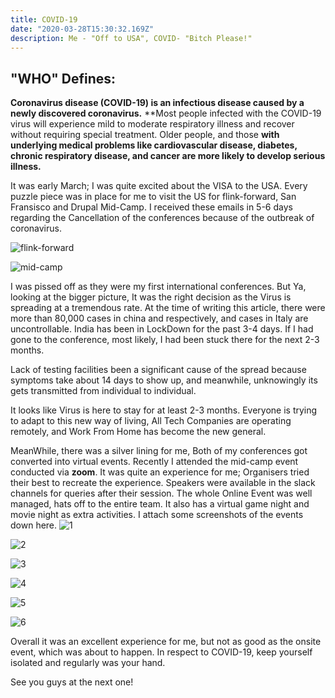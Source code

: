 ```yaml
---
title: COVID-19
date: "2020-03-28T15:30:32.169Z"
description: Me - "Off to USA", COVID- "Bitch Please!"
---
```


## "WHO" Defines: 
**Coronavirus disease (COVID-19) is an infectious disease caused by a newly discovered coronavirus.**
**Most people infected with the COVID-19 virus will experience mild to moderate respiratory illness and recover without requiring special treatment.  Older people, and those **with underlying medical problems like cardiovascular disease, diabetes, chronic respiratory disease, and cancer are more likely to develop serious illness.**

It was early March; I was quite excited about the VISA to the USA. Every puzzle piece was in place for me to visit the US for flink-forward, San Fransisco and Drupal Mid-Camp.
I received these emails in 5-6 days regarding the Cancellation of the conferences because of the outbreak of coronavirus.


![flink-forward](./flink-forward.jpg) 


![mid-camp](./mid-camp.jpg)

I was pissed off as they were my first international conferences. But Ya, looking at the bigger picture, It was the right decision as the Virus is spreading at a tremendous rate. At the time of writing this article, there were more than 80,000 cases in china and respectively, and cases in Italy are uncontrollable.
India has been in  LockDown for the past 3-4 days. If I had gone to the conference, most likely, I had been stuck there for the next 2-3 months.

Lack of testing facilities been a significant cause of the spread because symptoms take about 14 days to show up, and meanwhile, unknowingly its gets transmitted from individual to individual.

It looks like Virus is here to stay for at least 2-3 months. Everyone is trying to adapt to this new way of living, All Tech Companies are operating remotely, and Work From Home has become the new general.

MeanWhile, there was a silver lining for me, Both of my conferences got converted into virtual events. 
Recently I attended the mid-camp event conducted via **zoom**. It was quite an experience for me; Organisers tried their best to recreate the experience.
Speakers were available in the slack channels for queries after their session. The whole Online Event was well managed, hats off to the entire team.
It also has a virtual game night and movie night as extra activities.
I attach some screenshots of the events down here.
![1](./online1.png)

![2](./online2.png)

![3](./online3.png)

![4](./online4.png)

![5](./online5.png)

![6](./online6.png)

Overall it was an excellent experience for me, but not as good as the onsite event, which was about to happen.
In respect to COVID-19, keep yourself isolated and regularly was your hand.

See you guys at the next one!